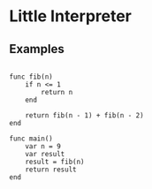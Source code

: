 # Little Interpreter

## Examples

```

func fib(n)
    if n <= 1
        return n
    end

    return fib(n - 1) + fib(n - 2)
end

func main()
    var n = 9
    var result
    result = fib(n)
    return result
end

```